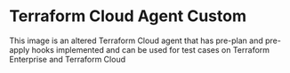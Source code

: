 # Terraform Cloud Agent Custom 

This image is an altered Terraform Cloud agent that has pre-plan and pre-apply hooks implemented and can be used for test cases on Terraform Enterprise and Terraform Cloud

